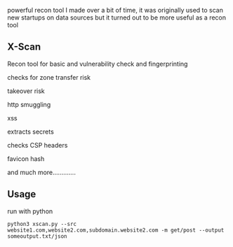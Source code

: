 powerful recon tool I made over a bit of time, it was originally used to scan new startups on data sources but it turned out to be more useful as a recon tool

## X-Scan

Recon tool for basic and vulnerability check and fingerprinting

checks for zone transfer risk

takeover risk

http smuggling

xss

extracts secrets

checks CSP headers

favicon hash


and much more.............



## Usage

run with python

``python3 xscan.py --src website1.com,website2.com,subdomain.website2.com -m get/post --output someoutput.txt/json``
